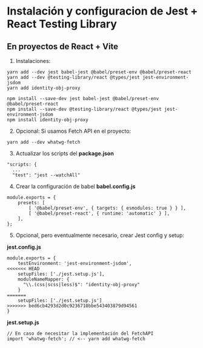 # Instalación y configuracion de Jest + React Testing Library
## En proyectos de React + Vite

1. Instalaciones:
```
yarn add --dev jest babel-jest @babel/preset-env @babel/preset-react 
yarn add --dev @testing-library/react @types/jest jest-environment-jsdom
yarn add identity-obj-proxy

npm install --save-dev jest babel-jest @babel/preset-env @babel/preset-react
npm install --save-dev @testing-library/react @types/jest jest-environment-jsdom
npm install identity-obj-proxy
```

2. Opcional: Si usamos Fetch API en el proyecto:
```
yarn add --dev whatwg-fetch
```

3. Actualizar los scripts del __package.json__
```
"scripts: {
  ...
  "test": "jest --watchAll"
```

4. Crear la configuración de babel __babel.config.js__
```
module.exports = {
    presets: [
        [ '@babel/preset-env', { targets: { esmodules: true } } ],
        [ '@babel/preset-react', { runtime: 'automatic' } ],
    ],
};
```

5. Opcional, pero eventualmente necesario, crear Jest config y setup:

__jest.config.js__
```
module.exports = {
    testEnvironment: 'jest-environment-jsdom',
<<<<<<< HEAD
    setupFiles: ['./jest.setup.js'],
    moduleNameMapper: {
      "\\.(css|scss|less)$": "identity-obj-proxy"
    }
=======
    setupFiles: ['./jest.setup.js']
>>>>>>> bed6cb4293d2d0c9236710bbe543403879d94561
}
```

__jest.setup.js__
```
// En caso de necesitar la implementación del FetchAPI
import 'whatwg-fetch'; // <-- yarn add whatwg-fetch
```

